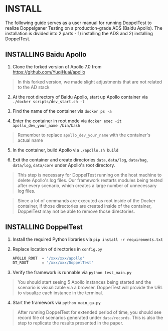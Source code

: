 # INSTALL

The following guide serves as a user manual for running DoppelTest to realize
Doppelganer Testing on a production-grade ADS (Baidu Apollo). The installation
is divided into 2 parts - 1) installing the ADS and 2) installing DoppelTest.

## INSTALLING Baidu Apollo

1. Clone the forked version of Apollo 7.0 from https://github.com/YuqiHuai/apollo

> In this forked version, we made slight adjustments that are not related to the AD stack

2. At the root directory of Baidu Apollo, start up Apollo container via `./docker scripts/dev_start.sh -l`

3. Find the name of the container via `docker ps -a`

4. Enter the container in root mode via `docker exec -it apollo_dev_your_name /bin/bash`

> Remember to replace `apollo_dev_your_name` with the container's actual name

5. In the container, build Apollo via `./apollo.sh build`

6. Exit the container and create directories `data`, `data/log`, `data/bag`, `data/log`,
   `data/core` under Apollo's root directory.

> This step is necessary for DoppelTest running on the host machine to delete Apollo's log files. Our framework restarts modules being tested after every scenario, which creates a large number of unnecessary log files.

> Since a lot of commands are executed as root inside of the Docker container, if those directories are created inside of the container, DoppelTest may not be able to remove those directories.

## INSTALLING DoppelTest

1. Install the required Python libraries via `pip install -r requirements.txt`

2. Replace location of directories in `config.py`

   ```python
   APOLLO_ROOT  = '/xxx/xxx/apollo'
   DT_ROOT      = '/xxx/xxx/DoppelTest'
   ```

3. Verify the framework is runnable via `python test_main.py`

> You should start seeing 5 Apollo instances being started and the scenario is visualizable via a browser. DoppelTest will provide the URL to visualize each instance in the terminal.

4. Start the framework via `python main_ga.py`

> After running DoppelTest for extended period of time, you should see record file of scenarios generated under `data/records`. This is also the step to replicate the results presented in the paper.
